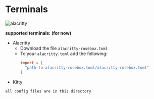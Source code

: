 # Terminals

![alacritty](https://cdn.discordapp.com/attachments/803974055485112350/804286882577252362/neofetch.png)

**supported terminals: (for now)**
- Alacritty
  + Download the file `alacritty-rosebox.toml`
  + To your `alacritty.toml` add the following:
    ```toml
    import = [
      "path-to-alacritty-rosebox.toml/alacritty-rosebox.toml"
    ]
    ```
- Kitty
  
``all config files are in this directory``

